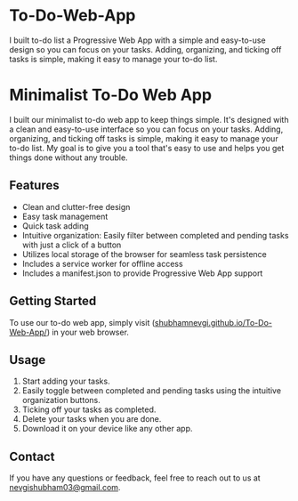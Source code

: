 # To-Do-Web-App
I built to-do list a Progressive Web App with a simple and easy-to-use design so you can focus on your tasks. Adding, organizing, and ticking off tasks is simple, making it easy to manage your to-do list.


# Minimalist To-Do Web App

I built our minimalist to-do web app to keep things simple. It's designed with a clean and easy-to-use interface so you can focus on your tasks. Adding, organizing, and ticking off tasks is simple, making it easy to manage your to-do list. My goal is to give you a tool that's easy to use and helps you get things done without any trouble.

## Features
- Clean and clutter-free design
- Easy task management
- Quick task adding
- Intuitive organization: Easily filter between completed and pending tasks with just a click of a button
- Utilizes local storage of the browser for seamless task persistence
- Includes a service worker for offline access
- Includes a manifest.json to provide Progressive Web App support

## Getting Started
To use our to-do web app, simply visit ([shubhamnevgi.github.io/To-Do-Web-App/](https://shubhamnevgi.github.io/To-Do-Web-App/)) in your web browser.

## Usage
1. Start adding your tasks.
2. Easily toggle between completed and pending tasks using the intuitive organization buttons.
3. Ticking off your tasks as completed.
4. Delete your tasks when you are done.
5. Download it on your device like any other app.

## Contact
If you have any questions or feedback, feel free to reach out to us at nevgishubham03@gmail.com.
